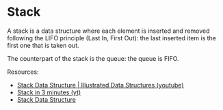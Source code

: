 # Stack

A stack is a data structure where each element is inserted and removed following the LIFO principle (Last In, First Out): the last inserted item is the first one that is taken out.

The counterpart of the stack is the queue: the queue is FIFO.

Resources:
- [Stack Data Structure | Illustrated Data Structures (youtube)](https://www.youtube.com/watch?v=I5lq6sCuABE)
- [Stack in 3 minutes (yt)](https://www.youtube.com/watch?v=KcT3aVgrrpU)
- [Stack Data Structure](https://www.coursera.org/lecture/data-structures/stacks-UdKzQ)
